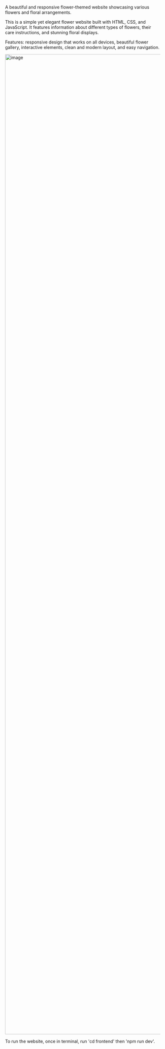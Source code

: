 A beautiful and responsive flower-themed website showcasing various flowers and floral arrangements.

This is a simple yet elegant flower website built with HTML, CSS, and JavaScript. It features information about different types of flowers, their care instructions, and stunning floral displays.

Features: responsive design that works on all devices, beautiful flower gallery, interactive elements, clean and modern layout, and easy navigation.

<img width="1788" height="3169" alt="image" src="https://github.com/user-attachments/assets/d69c54d0-6eb8-4575-9d41-44dfe7d3eb25" />

To run the website, once in terminal, run 'cd frontend' then 'npm run dev'.





